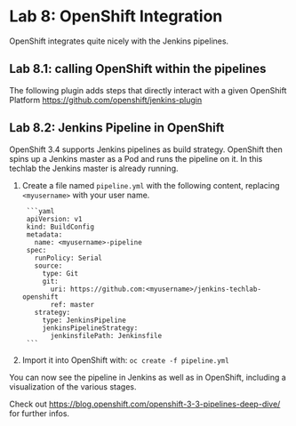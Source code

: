 Lab 8: OpenShift Integration
============================

OpenShift integrates quite nicely with the Jenkins pipelines.

Lab 8.1: calling OpenShift within the pipelines
-----------------------------------------------

The following plugin adds steps that directly interact with a given OpenShift Platform  https://github.com/openshift/jenkins-plugin


Lab 8.2: Jenkins Pipeline in OpenShift
--------------------------------------

OpenShift 3.4 supports Jenkins pipelines as build strategy. OpenShift then spins up a Jenkins master as a Pod and runs the pipeline on it.
In this techlab the Jenkins master is already running.

1. Create a file named ``pipeline.yml`` with the following content, replacing ``<myusername>`` with your user name.

        ```yaml
        apiVersion: v1
        kind: BuildConfig
        metadata:
          name: <myusername>-pipeline
        spec:
          runPolicy: Serial
          source:
            type: Git
            git:
              uri: https://github.com:<myusername>/jenkins-techlab-openshift
              ref: master    
          strategy:
            type: JenkinsPipeline
            jenkinsPipelineStrategy:
              jenkinsfilePath: Jenkinsfile
        ```
2. Import it into OpenShift with: ``oc create -f pipeline.yml``

You can now see the pipeline in Jenkins as well as in OpenShift, including a visualization of the various stages.

Check out https://blog.openshift.com/openshift-3-3-pipelines-deep-dive/ for further infos.
